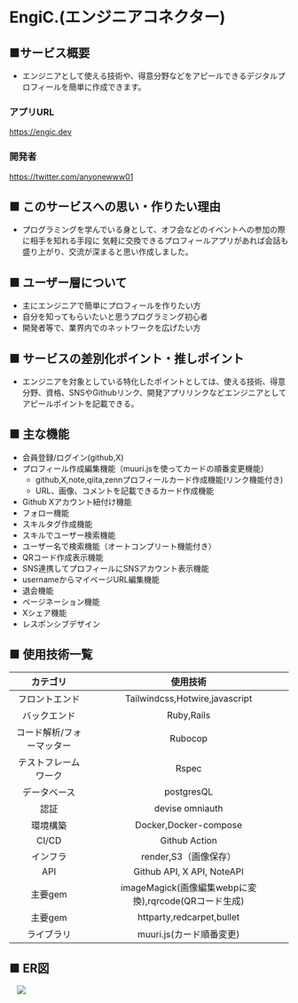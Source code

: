 # EngiC.(エンジニアコネクター)

## ■サービス概要
- エンジニアとして使える技術や、得意分野などをアピールできるデジタルプロフィールを簡単に作成できます。

### アプリURL
https://engic.dev

### 開発者
https://twitter.com/anyonewww01

## ■ このサービスへの思い・作りたい理由
- プログラミングを学んでいる身として、オフ会などのイベントへの参加の際に相手を知れる手段に
  気軽に交換できるプロフィールアプリがあれば会話も盛り上がり、交流が深まると思い作成しました。


## ■ ユーザー層について
- 主にエンジニアで簡単にプロフィールを作りたい方
- 自分を知ってもらいたいと思うプログラミング初心者
- 開発者等で、業界内でのネットワークを広げたい方

## ■ サービスの差別化ポイント・推しポイント
- エンジニアを対象としている特化したポイントとしては、使える技術、得意分野、資格、SNSやGithubリンク、開発アプリリンクなどエンジニアとしてアピールポイントを記載できる。

## ■ 主な機能

* 会員登録/ログイン(github,X)
* プロフィール作成編集機能（muuri.jsを使ってカードの順番変更機能）
  * github,X,note,qiita,zennプロフィールカード作成機能(リンク機能付き) 
  * URL、画像、コメントを記載できるカード作成機能
* Github Xアカウント紐付け機能
* フォロー機能
* スキルタグ作成機能
* スキルでユーザー検索機能
* ユーザー名で検索機能（オートコンプリート機能付き）
* QRコード作成表示機能
* SNS連携してプロフィールにSNSアカウント表示機能
* usernameからマイページURL編集機能
* 退会機能
* ページネーション機能
* Xシェア機能
* レスポンシブデザイン

## ■ 使用技術一覧

|カテゴリ|使用技術|
|:---:|:---:|
|フロントエンド|Tailwindcss,Hotwire,javascript|
|バックエンド|Ruby,Rails|
|コード解析/フォーマッター|Rubocop|
|テストフレームワーク|Rspec|
|データベース|postgresQL|
|認証|devise omniauth|
|環境構築|Docker,Docker-compose|
|CI/CD|Github Action|
|インフラ|render,S3（画像保存）|
|API|Github API, X API, NoteAPI|
|主要gem|imageMagick(画像編集webpに変換),rqrcode(QRコード生成)|
|主要gem|httparty,redcarpet,bullet|
|ライブラリ|muuri.js(カード順番変更)|

## ■ ER図
　![](https://i.gyazo.com/fa6c5fea3abec6b54934f656d48e90b7.png)
